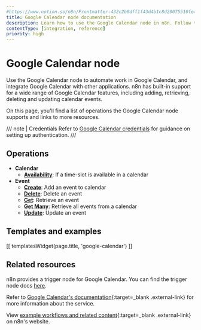 ```yaml
---
#https://www.notion.so/n8n/Frontmatter-432c2b8dff1f43d4b1c8d20075510fe4
title: Google Calendar node documentation
description: Learn how to use the Google Calendar node in n8n. Follow technical documentation to integrate Google Calendar node into your workflows.
contentType: [integration, reference]
priority: high
---
```


# Google Calendar node

Use the Google Calendar node to automate work in Google Calendar, and integrate Google Calendar with other applications. n8n has built-in support for a wide range of Google Calendar features, including adding, retrieving, deleting and updating calendar events.

On this page, you'll find a list of operations the Google Calendar node supports and links to more resources.

/// note | Credentials
Refer to [Google Calendar credentials](/integrations/builtin/credentials/google/index.md) for guidance on setting up authentication. 
///

## Operations

* **Calendar**
    * [**Availability**](/integrations/builtin/app-nodes/n8n-nodes-base.googlecalendar/calendar-operations.md#availability): If a time-slot is available in a calendar
* **Event**
    * [**Create**](/integrations/builtin/app-nodes/n8n-nodes-base.googlecalendar/event-operations.md#create): Add an event to calendar
    * [**Delete**](/integrations/builtin/app-nodes/n8n-nodes-base.googlecalendar/event-operations.md#delete): Delete an event
    * [**Get**](/integrations/builtin/app-nodes/n8n-nodes-base.googlecalendar/event-operations.md#get): Retrieve an event
    * [**Get Many**](/integrations/builtin/app-nodes/n8n-nodes-base.googlecalendar/event-operations.md#get-many): Retrieve all events from a calendar
    * [**Update**](/integrations/builtin/app-nodes/n8n-nodes-base.googlecalendar/event-operations.md#update): Update an event

## Templates and examples

<!-- see https://www.notion.so/n8n/Pull-in-templates-for-the-integrations-pages-37c716837b804d30a33b47475f6e3780 -->
[[ templatesWidget(page.title, 'google-calendar') ]]

## Related resources

n8n provides a trigger node for Google Calendar. You can find the trigger node docs [here](/integrations/builtin/trigger-nodes/n8n-nodes-base.googlecalendartrigger.md).

Refer to [Google Calendar's documentation](https://developers.google.com/calendar/api/v3/reference){:target=_blank .external-link} for more information about the service.

View [example workflows and related content](https://n8n.io/integrations/google-calendar/){:target=_blank .external-link} on n8n's website.
